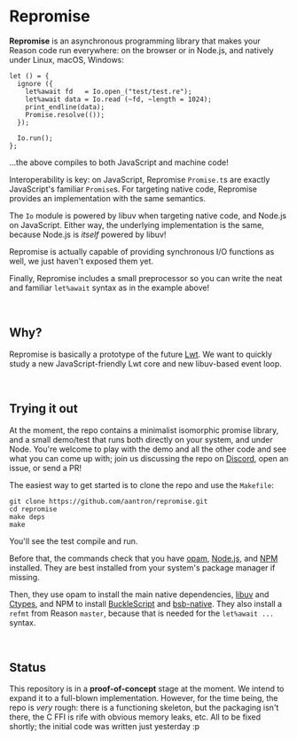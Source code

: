 # Repromise

**Repromise** is an asynchronous programming library that makes your Reason
code run everywhere: on the browser or in Node.js, and natively under Linux,
macOS, Windows:

```reason
let () = {
  ignore ({
    let%await fd   = Io.open_("test/test.re");
    let%await data = Io.read (~fd, ~length = 1024);
    print_endline(data);
    Promise.resolve(());
  });

  Io.run();
};
```

...the above compiles to both JavaScript and machine code!

Interoperability is key: on JavaScript, Repromise `Promise.t`s are exactly
JavaScript's familiar `Promise`s. For targeting native code, Repromise provides
an implementation with the same semantics.

The `Io` module is powered by libuv when targeting native code, and Node.js on
JavaScript. Either way, the underlying implementation is the same, because
Node.js is *itself* powered by libuv!

Repromise is actually capable of providing synchronous I/O functions as well, we
just haven't exposed them yet.

Finally, Repromise includes a small preprocessor so you can write the neat and
familiar `let%await` syntax as in the example above!



<br/>

## Why?

Repromise is basically a prototype of the future [Lwt][lwt]. We want to
quickly study a new JavaScript-friendly Lwt core and new libuv-based event loop.

[lwt]: https://github.com/ocsigen/lwt




<br/>

## Trying it out

At the moment, the repo contains a minimalist isomorphic promise library, and a
small demo/test that runs both directly on your system, and under Node. You're
welcome to play with the demo and all the other code and see what you can come
up with; join us discussing the repo on [Discord][discord], open an issue, or
send a PR!

The easiest way to get started is to clone the repo and use the `Makefile`:

```
git clone https://github.com/aantron/repromise.git
cd repromise
make deps
make
```

You'll see the test compile and run.

Before that, the commands check that you have [opam][opam], [Node.js][node], and
[NPM][npm] installed. They are best installed from your system's package
manager if missing.

Then, they use opam to install the main native dependencies, [libuv][libuv] and
[Ctypes][ctypes], and NPM to install [BuckleScript][bs] and
[bsb-native][bsb-native]. They also install a `refmt` from Reason `master`,
because that is needed for the `let%await ...` syntax.



<br/>

## Status

This repository is in a **proof-of-concept** stage at the moment. We intend to
expand it to a full-blown implementation. However, for the time being, the repo
is *very* rough: there is a functioning skeleton, but the packaging isn't there,
the C FFI is rife with obvious memory leaks, etc. All to be fixed shortly; the
initial code was written just yesterday :p


[opam]: http://opam.ocaml.org/
[node]: https://nodejs.org/en/
[npm]: https://www.npmjs.com/
[libuv]: http://libuv.org/
[ctypes]: https://github.com/ocamllabs/ocaml-ctypes
[bs]: https://github.com/BuckleScript/bucklescript
[bsb-native]: https://github.com/bsansouci/bsb-native
[discord]: https://discordapp.com/invite/reasonml
